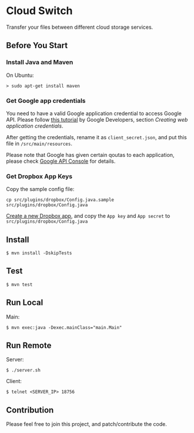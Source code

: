 # Cloud Switch

Transfer your files between different cloud storage services.

## Before You Start

### Install Java and Maven

On Ubuntu:
```
> sudo apt-get install maven
```

### Get Google app credentials

You need to have a valid Google application credential to access Google API. Please follow [this tutorial](https://developers.google.com/identity/protocols/OAuth2WebServer) by Google Developers, section *Creating web application credentials*.

After getting the credentials, rename it as `client_secret.json`, and put this file in `/src/main/resources`. 

Please note that Google has given certain qoutas to each application, please check [Google API Console](https://console.developers.google.com/) for details. 

### Get Dropbox App Keys

Copy the sample config file:

```
cp src/plugins/dropbox/Config.java.sample src/plugins/dropbox/Config.java
```

[Create a new Dropbox app](https://www.dropbox.com/developers/apps), and copy the ```App key``` and ```App secret``` to ```src/plugins/dropbox/Config.java```

## Install

```
$ mvn install -DskipTests
```

## Test

```
$ mvn test
```

## Run Local

Main:
```
$ mvn exec:java -Dexec.mainClass="main.Main"
```

## Run Remote

Server:
```
$ ./server.sh
```

Client:
```
$ telnet <SERVER_IP> 18756
```

## Contribution

Please feel free to join this project, and patch/contribute the code.
